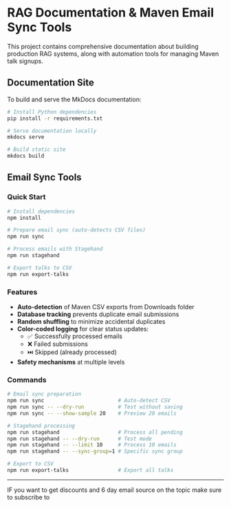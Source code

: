 # RAG Documentation & Maven Email Sync Tools

This project contains comprehensive documentation about building production RAG systems, along with automation tools for managing Maven talk signups.

## Documentation Site

To build and serve the MkDocs documentation:

```bash
# Install Python dependencies
pip install -r requirements.txt

# Serve documentation locally
mkdocs serve

# Build static site
mkdocs build
```

## Email Sync Tools

### Quick Start

```bash
# Install dependencies
npm install

# Prepare email sync (auto-detects CSV files)
npm run sync

# Process emails with Stagehand
npm run stagehand

# Export talks to CSV
npm run export-talks
```

### Features

- **Auto-detection** of Maven CSV exports from Downloads folder
- **Database tracking** prevents duplicate email submissions
- **Random shuffling** to minimize accidental duplicates
- **Color-coded logging** for clear status updates:
  - ✅ Successfully processed emails
  - ❌ Failed submissions
  - ⏭️ Skipped (already processed)
- **Safety mechanisms** at multiple levels

### Commands

```bash
# Email sync preparation
npm run sync                        # Auto-detect CSV
npm run sync -- --dry-run           # Test without saving
npm run sync -- --show-sample 20    # Preview 20 emails

# Stagehand processing
npm run stagehand                   # Process all pending
npm run stagehand -- --dry-run      # Test mode
npm run stagehand -- --limit 10     # Process 10 emails
npm run stagehand -- --sync-group=1 # Specific sync group

# Export to CSV
npm run export-talks                # Export all talks
```

---

IF you want to get discounts and 6 day email source on the topic make sure to subscribe to

<script async data-uid="010fd9b52b" src="https://fivesixseven.kit.com/010fd9b52b/index.js"></script>
